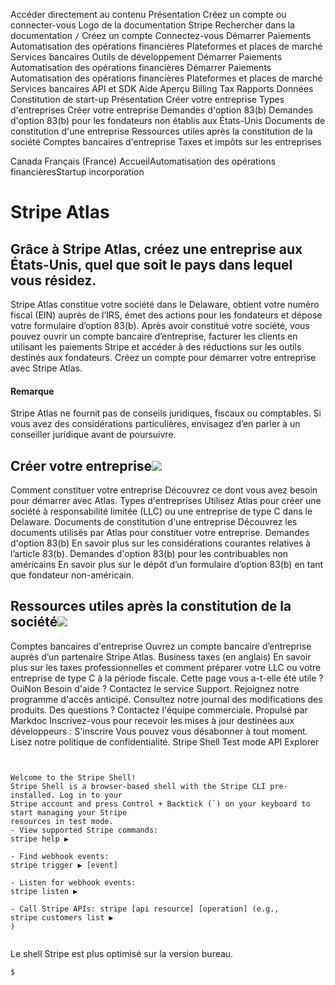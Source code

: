 Accéder directement au contenu
Présentation
Créez un compte
ou 
connecter-vous
Logo de la documentation Stripe
Rechercher dans la documentation
`/`
Créez un compte
Connectez-vous
Démarrer
Paiements
Automatisation des opérations financières
Plateformes et places de marché
Services bancaires
Outils de développement
Démarrer
Paiements
Automatisation des opérations financières
Démarrer
Paiements
Automatisation des opérations financières
Plateformes et places de marché
Services bancaires
API et SDK
Aide
Aperçu
Billing
Tax
Rapports
Données
Constitution de start-up
Présentation
Créer votre entreprise
Types d'entreprises
Créer votre entreprise
Demandes d'option 83(b)
Demandes d'option 83(b) pour les fondateurs non établis aux États-Unis
Documents de constitution d'une entreprise
Ressources utiles après la constitution de la société
Comptes bancaires d'entreprise
Taxes et impôts sur les entreprises


Canada
Français (France)
AccueilAutomatisation des opérations financièresStartup incorporation
# Stripe Atlas
## Grâce à Stripe Atlas, créez une entreprise aux États-Unis, quel que soit le pays dans lequel vous résidez.
Stripe Atlas constitue votre société dans le Delaware, obtient votre numéro fiscal (EIN) auprès de l’IRS, émet des actions pour les fondateurs et dépose votre formulaire d’option 83(b). Après avoir constitué votre société, vous pouvez ouvrir un compte bancaire d’entreprise, facturer les clients en utilisant les paiements Stripe et accéder à des réductions sur les outils destinés aux fondateurs. Créez un compte pour démarrer votre entreprise avec Stripe Atlas.
#### Remarque
Stripe Atlas ne fournit pas de conseils juridiques, fiscaux ou comptables. Si vous avez des considérations particulières, envisagez d’en parler à un conseiller juridique avant de poursuivre.
## Créer votre entreprise![](https://b.stripecdn.com/docs-statics-srv/assets/fcc3a1c24df6fcffface6110ca4963de.svg)
Comment constituer votre entreprise
Découvrez ce dont vous avez besoin pour démarrer avec Atlas.
Types d'entreprises
Utilisez Atlas pour créer une société à responsabilité limitée (LLC) ou une entreprise de type C dans le Delaware.
Documents de constitution d'une entreprise
Découvrez les documents utilisés par Atlas pour constituer votre entreprise.
Demandes d'option 83(b)
En savoir plus sur les considérations courantes relatives à l’article 83(b).
Demandes d'option 83(b) pour les contribuables non américains
En savoir plus sur le dépôt d’un formulaire d’option 83(b) en tant que fondateur non-américain.
## Ressources utiles après la constitution de la société![](https://b.stripecdn.com/docs-statics-srv/assets/fcc3a1c24df6fcffface6110ca4963de.svg)
Comptes bancaires d'entreprise
Ouvrez un compte bancaire d’entreprise auprès d’un partenaire Stripe Atlas.
Business taxes (en anglais)
En savoir plus sur les taxes professionnelles et comment préparer votre LLC ou votre entreprise de type C à la période fiscale.
Cette page vous a-t-elle été utile ?
OuiNon
Besoin d'aide ? Contactez le service Support.
Rejoignez notre programme d'accès anticipé.
Consultez notre journal des modifications des produits.
Des questions ? Contactez l'équipe commerciale.
Propulsé par Markdoc
Inscrivez-vous pour recevoir les mises à jour destinées aux développeurs :
S'inscrire
Vous pouvez vous désabonner à tout moment. Lisez notre politique de confidentialité.
Stripe Shell
Test mode
API Explorer
```


Welcome to the Stripe Shell!
Stripe Shell is a browser-based shell with the Stripe CLI pre-installed. Log in to your
Stripe account and press Control + Backtick (`) on your keyboard to start managing your Stripe
resources in test mode.
- View supported Stripe commands: 
stripe help ▶️

- Find webhook events: 
stripe trigger ▶️ [event]

- Listen for webhook events: 
stripe listen ▶

- Call Stripe APIs: stripe [api resource] [operation] (e.g., 
stripe customers list ▶️
)


```

Le shell Stripe est plus optimisé sur la version bureau.
```
$
```

